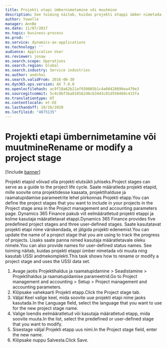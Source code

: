 ```yaml
---
title: Projekti etapi ümbernimetamine või muutmine
description: See toiming näitab, kuidas projekti etappi ümber nimetada või muuta.
author: Yowelle
manager: AnnBe
ms.date: 11/07/2017
ms.topic: business-process
ms.prod: ''
ms.service: dynamics-ax-applications
ms.technology: ''
audience: Application User
ms.reviewer: josaw
ms.search.scope: Operations
ms.search.region: Global
ms.search.industry: Service industries
ms.author: andchoi
ms.search.validFrom: 2016-06-30
ms.dyn365.ops.version: AX 7.0.0
ms.openlocfilehash: ac9f18a62b21af930005b1c4a60428696ea470e3
ms.sourcegitcommit: 5c4c9bf3ba018562d6cb3443c01d550489c415fa
ms.translationtype: HT
ms.contentlocale: et-EE
ms.lasthandoff: 10/16/2020
ms.locfileid: "4075135"
---
```

# <a name="rename-or-modify-a-project-stage"></a><span data-ttu-id="69e56-103">Projekti etapi ümbernimetamine või muutmine</span><span class="sxs-lookup"><span data-stu-id="69e56-103">Rename or modify a project stage</span></span>

[!include [banner](../../includes/banner.md)]

<span data-ttu-id="69e56-104">Projekti etapid võivad olla projekti elutsükli juhiseks.</span><span class="sxs-lookup"><span data-stu-id="69e56-104">Project stages can serve as a guide to the project life cycle.</span></span> <span data-ttu-id="69e56-105">Saate määratleda projekti etapid, mille soovite oma projektidesse kaasata, projektihalduse ja raamatupidamise parameetrite lehel piirkonnas Projekti etapp.</span><span class="sxs-lookup"><span data-stu-id="69e56-105">You can define the project stages that you want to include in your projects in the Project stage area in the Project management and accounting parameters page.</span></span> <span data-ttu-id="69e56-106">Dynamics 365 Finance pakub viit eelmääratletud projekti etappi ja kolme kasutaja määratletavat etappi.</span><span class="sxs-lookup"><span data-stu-id="69e56-106">Dynamics 365 Finance provides five predefined project stages and three user-defined stages.</span></span> <span data-ttu-id="69e56-107">Saate kasutatavat projekti etapi nime värskendada, et jälgida projekti edenemist.</span><span class="sxs-lookup"><span data-stu-id="69e56-107">You can update the name of a project stage that you are using to track the progress of projects.</span></span> <span data-ttu-id="69e56-108">Lisaks saate panna nimed kasutaja määratletavale oleku nimele.</span><span class="sxs-lookup"><span data-stu-id="69e56-108">You can also provide names for user-defined status names.</span></span> <span data-ttu-id="69e56-109">See toiming näitab, kuidas projekti etappi ümber nimetada või muuta ning kasutab USSI andmekomplekti.</span><span class="sxs-lookup"><span data-stu-id="69e56-109">This task shows how to rename or modify a project stage and uses the USSI data set.</span></span>

1. <span data-ttu-id="69e56-110">Avage jaotis Projektihaldus ja raamatupidamine > Seadistamine > Projektihaldus ja raamatupidamise parameetrid.</span><span class="sxs-lookup"><span data-stu-id="69e56-110">Go to Project management and accounting > Setup > Project management and accounting parameters.</span></span>
2. <span data-ttu-id="69e56-111">Klõpsake vahekaarti Projekti etapp.</span><span class="sxs-lookup"><span data-stu-id="69e56-111">Click the Project stage tab.</span></span>
3. <span data-ttu-id="69e56-112">Väljal Keel valige keel, mida soovite uue projekti etapi nime jaoks kasutada.</span><span class="sxs-lookup"><span data-stu-id="69e56-112">In the Language field, select the language that you want to use for the new project stage name.</span></span>
4. <span data-ttu-id="69e56-113">Valige loendis eelmääratletud või kasutaja määratletud etapp, mida soovite muuta.</span><span class="sxs-lookup"><span data-stu-id="69e56-113">In the list, select the predefined or user-defined stage that you want to modify.</span></span> 
5. <span data-ttu-id="69e56-114">Sisestage väljal Projekti etapp uus nimi.</span><span class="sxs-lookup"><span data-stu-id="69e56-114">In the Project stage field, enter the new name.</span></span>
6. <span data-ttu-id="69e56-115">Klõpsake nuppu Salvesta.</span><span class="sxs-lookup"><span data-stu-id="69e56-115">Click Save.</span></span>
